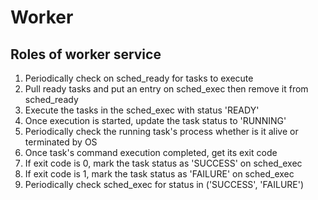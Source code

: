 # Worker

## Roles of worker service
1. Periodically check on sched_ready for tasks to execute
2. Pull ready tasks and put an entry on sched_exec then remove it from sched_ready
3. Execute the tasks in the sched_exec with status 'READY'
4. Once execution is started, update the task status to 'RUNNING'
5. Periodically check the running task's process whether is it alive or terminated by OS
6. Once task's command execution completed, get its exit code
7. If exit code is 0, mark the task status as 'SUCCESS' on sched_exec
8. If exit code is 1, mark the task status as 'FAILURE' on sched_exec
9. Periodically check sched_exec for status in ('SUCCESS', 'FAILURE')

